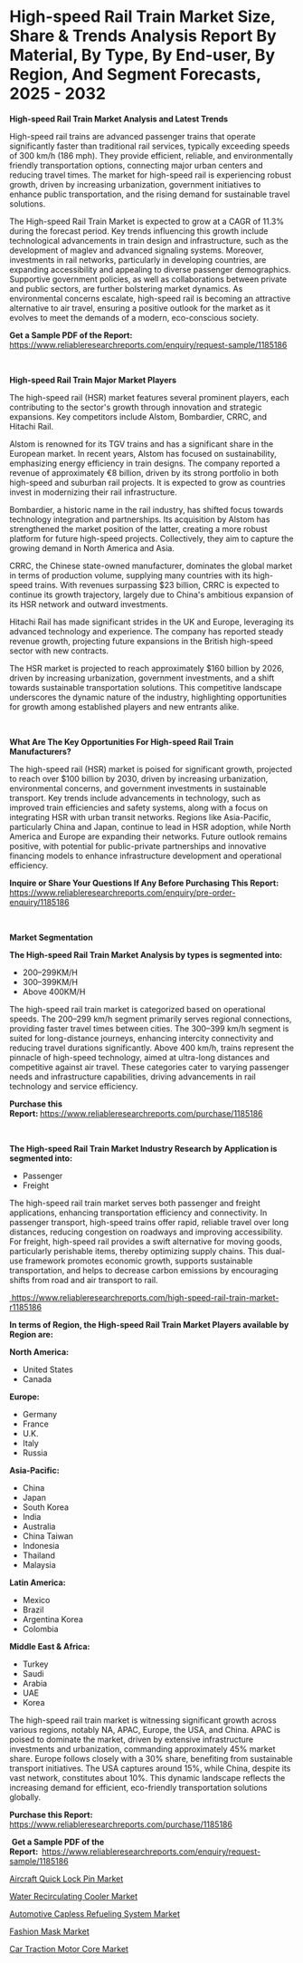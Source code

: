 <p><h1>High-speed Rail Train Market Size, Share & Trends Analysis Report By Material, By Type, By End-user, By Region, And Segment Forecasts, 2025 - 2032</h1></p><p><strong>High-speed Rail Train Market Analysis and Latest Trends</strong></p>
<p><p>High-speed rail trains are advanced passenger trains that operate significantly faster than traditional rail services, typically exceeding speeds of 300 km/h (186 mph). They provide efficient, reliable, and environmentally friendly transportation options, connecting major urban centers and reducing travel times. The market for high-speed rail is experiencing robust growth, driven by increasing urbanization, government initiatives to enhance public transportation, and the rising demand for sustainable travel solutions.</p><p>The High-speed Rail Train Market is expected to grow at a CAGR of 11.3% during the forecast period. Key trends influencing this growth include technological advancements in train design and infrastructure, such as the development of maglev and advanced signaling systems. Moreover, investments in rail networks, particularly in developing countries, are expanding accessibility and appealing to diverse passenger demographics. Supportive government policies, as well as collaborations between private and public sectors, are further bolstering market dynamics. As environmental concerns escalate, high-speed rail is becoming an attractive alternative to air travel, ensuring a positive outlook for the market as it evolves to meet the demands of a modern, eco-conscious society.</p></p>
<p><strong>Get a Sample PDF of the Report:&nbsp;</strong> <a href="https://www.reliableresearchreports.com/enquiry/request-sample/1185186?utm_campaign=24&utm_medium=2&utm_source=Github&utm_content=ia&utm_term=11012025&utm_id=high-speed-rail-train">https://www.reliableresearchreports.com/enquiry/request-sample/1185186</a></p>
<p>&nbsp;</p>
<p><strong>High-speed Rail Train Major Market Players</strong></p>
<p><p>The high-speed rail (HSR) market features several prominent players, each contributing to the sector's growth through innovation and strategic expansions. Key competitors include Alstom, Bombardier, CRRC, and Hitachi Rail.</p><p>Alstom is renowned for its TGV trains and has a significant share in the European market. In recent years, Alstom has focused on sustainability, emphasizing energy efficiency in train designs. The company reported a revenue of approximately €8 billion, driven by its strong portfolio in both high-speed and suburban rail projects. It is expected to grow as countries invest in modernizing their rail infrastructure.</p><p>Bombardier, a historic name in the rail industry, has shifted focus towards technology integration and partnerships. Its acquisition by Alstom has strengthened the market position of the latter, creating a more robust platform for future high-speed projects. Collectively, they aim to capture the growing demand in North America and Asia.</p><p>CRRC, the Chinese state-owned manufacturer, dominates the global market in terms of production volume, supplying many countries with its high-speed trains. With revenues surpassing $23 billion, CRRC is expected to continue its growth trajectory, largely due to China's ambitious expansion of its HSR network and outward investments.</p><p>Hitachi Rail has made significant strides in the UK and Europe, leveraging its advanced technology and experience. The company has reported steady revenue growth, projecting future expansions in the British high-speed sector with new contracts.</p><p>The HSR market is projected to reach approximately $160 billion by 2026, driven by increasing urbanization, government investments, and a shift towards sustainable transportation solutions. This competitive landscape underscores the dynamic nature of the industry, highlighting opportunities for growth among established players and new entrants alike.</p></p>
<p>&nbsp;</p>
<p><strong>What Are The Key Opportunities For High-speed Rail Train Manufacturers?</strong></p>
<p><p>The high-speed rail (HSR) market is poised for significant growth, projected to reach over $100 billion by 2030, driven by increasing urbanization, environmental concerns, and government investments in sustainable transport. Key trends include advancements in technology, such as improved train efficiencies and safety systems, along with a focus on integrating HSR with urban transit networks. Regions like Asia-Pacific, particularly China and Japan, continue to lead in HSR adoption, while North America and Europe are expanding their networks. Future outlook remains positive, with potential for public-private partnerships and innovative financing models to enhance infrastructure development and operational efficiency.</p></p>
<p><strong>Inquire or Share Your Questions If Any Before Purchasing This Report:</strong> <a href="https://www.reliableresearchreports.com/enquiry/pre-order-enquiry/1185186?utm_campaign=24&utm_medium=2&utm_source=Github&utm_content=ia&utm_term=11012025&utm_id=high-speed-rail-train">https://www.reliableresearchreports.com/enquiry/pre-order-enquiry/1185186</a></p>
<p>&nbsp;</p>
<p><strong>Market Segmentation</strong></p>
<p><strong>The High-speed Rail Train Market Analysis by types is segmented into:</strong></p>
<p><ul><li>200–299KM/H</li><li>300–399KM/H</li><li>Above 400KM/H</li></ul></p>
<p><p>The high-speed rail train market is categorized based on operational speeds. The 200–299 km/h segment primarily serves regional connections, providing faster travel times between cities. The 300–399 km/h segment is suited for long-distance journeys, enhancing intercity connectivity and reducing travel durations significantly. Above 400 km/h, trains represent the pinnacle of high-speed technology, aimed at ultra-long distances and competitive against air travel. These categories cater to varying passenger needs and infrastructure capabilities, driving advancements in rail technology and service efficiency.</p></p>
<p><strong>Purchase this Report:&nbsp;</strong><a href="https://www.reliableresearchreports.com/purchase/1185186?utm_campaign=24&utm_medium=2&utm_source=Github&utm_content=ia&utm_term=11012025&utm_id=high-speed-rail-train">https://www.reliableresearchreports.com/purchase/1185186</a></p>
<p>&nbsp;</p>
<p><strong>The High-speed Rail Train Market Industry Research by Application is segmented into:</strong></p>
<p><ul><li>Passenger</li><li>Freight</li></ul></p>
<p><p>The high-speed rail train market serves both passenger and freight applications, enhancing transportation efficiency and connectivity. In passenger transport, high-speed trains offer rapid, reliable travel over long distances, reducing congestion on roadways and improving accessibility. For freight, high-speed rail provides a swift alternative for moving goods, particularly perishable items, thereby optimizing supply chains. This dual-use framework promotes economic growth, supports sustainable transportation, and helps to decrease carbon emissions by encouraging shifts from road and air transport to rail.</p></p>
<p><a href="https://www.reliableresearchreports.com/high-speed-rail-train-market-r1185186?utm_campaign=24&utm_medium=2&utm_source=Github&utm_content=ia&utm_term=11012025&utm_id=high-speed-rail-train">&nbsp;https://www.reliableresearchreports.com/high-speed-rail-train-market-r1185186</a></p>
<p><strong>In terms of Region, the High-speed Rail Train Market Players available by Region are:</strong></p>
<p>
    <p> <strong> North America: </strong>
        <ul>
            <li>United States</li>
            <li>Canada</li>
        </ul>
        </p> 
    <p> <strong> Europe: </strong>
        <ul>
            <li>Germany</li>
            <li>France</li>
            <li>U.K.</li>
            <li>Italy</li>
            <li>Russia</li>
        </ul>
        </p> 
    <p> <strong> Asia-Pacific: </strong>
        <ul>
            <li>China</li>
            <li>Japan</li>
            <li>South Korea</li>
            <li>India</li>
            <li>Australia</li>
            <li>China Taiwan</li>
            <li>Indonesia</li>
            <li>Thailand</li>
            <li>Malaysia</li>
        </ul>
        </p> 
    <p> <strong> Latin America: </strong>
        <ul>
            <li>Mexico</li>
            <li>Brazil</li>
            <li>Argentina Korea</li>
            <li>Colombia</li>
        </ul>
        </p> 
    <p> <strong> Middle East & Africa: </strong>
        <ul>
            <li>Turkey</li>
            <li>Saudi</li>
            <li>Arabia</li>
            <li>UAE</li>
            <li>Korea</li>
        </ul>
    </p>
    </p>
<p><p>The high-speed rail train market is witnessing significant growth across various regions, notably NA, APAC, Europe, the USA, and China. APAC is poised to dominate the market, driven by extensive infrastructure investments and urbanization, commanding approximately 45% market share. Europe follows closely with a 30% share, benefiting from sustainable transport initiatives. The USA captures around 15%, while China, despite its vast network, constitutes about 10%. This dynamic landscape reflects the increasing demand for efficient, eco-friendly transportation solutions globally.</p></p>
<p><strong>Purchase this Report: </strong><a href="https://www.reliableresearchreports.com/purchase/1185186?utm_campaign=24&utm_medium=2&utm_source=Github&utm_content=ia&utm_term=11012025&utm_id=high-speed-rail-train">https://www.reliableresearchreports.com/purchase/1185186</a></p>
<p>&nbsp;<strong>Get a Sample PDF of the Report:&nbsp;&nbsp;</strong><a href="https://www.reliableresearchreports.com/enquiry/request-sample/1185186?utm_campaign=24&utm_medium=2&utm_source=Github&utm_content=ia&utm_term=11012025&utm_id=high-speed-rail-train">https://www.reliableresearchreports.com/enquiry/request-sample/1185186</a></p>
<p><strong></strong></p>
<p><p><a href="https://github.com/JosephineMcguire65/Market-Research-Report-List-1/blob/main/aircraft-quick-lock-pin-market.md?utm_campaign=24&utm_medium=2&utm_source=Github&utm_content=ia&utm_term=11012025&utm_id=high-speed-rail-train">Aircraft Quick Lock Pin Market</a></p><p><a href="https://github.com/mezokathleen834/Market-Research-Report-List-1/blob/main/water-recirculating-cooler-market.md?utm_campaign=24&utm_medium=2&utm_source=Github&utm_content=ia&utm_term=11012025&utm_id=high-speed-rail-train">Water Recirculating Cooler Market</a></p><p><a href="https://github.com/norbeludie83/Market-Research-Report-List-1/blob/main/automotive-capless-refueling-system-market.md?utm_campaign=24&utm_medium=2&utm_source=Github&utm_content=ia&utm_term=11012025&utm_id=high-speed-rail-train">Automotive Capless Refueling System Market</a></p><p><a href="https://github.com/jerhoskinson197676/Market-Research-Report-List-1/blob/main/fashion-mask-market.md?utm_campaign=24&utm_medium=2&utm_source=Github&utm_content=ia&utm_term=11012025&utm_id=high-speed-rail-train">Fashion Mask Market</a></p><p><a href="https://github.com/shirleenfraker87/Market-Research-Report-List-1/blob/main/car-traction-motor-core-market.md?utm_campaign=24&utm_medium=2&utm_source=Github&utm_content=ia&utm_term=11012025&utm_id=high-speed-rail-train">Car Traction Motor Core Market</a></p></p>